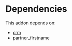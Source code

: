 # Dependencies

This addon depends on:

- [crm](https://github.com/bringout/oca-ocb-crm/tree/e1a65339b7c7a28040a72ff2de3a7891f54e21c9/odoo-bringout-oca-ocb-crm)
- partner_firstname
